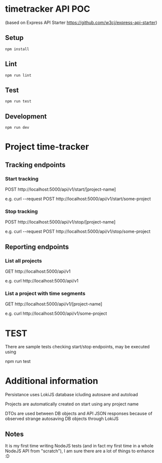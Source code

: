 # timetracker API POC

(based on Express API Starter https://github.com/w3cj/express-api-starter)


## Setup

```
npm install
```

## Lint

```
npm run lint
```

## Test

```
npm run test
```

## Development

```
npm run dev
```


# Project time-tracker

## Tracking endpoints

### Start tracking

POST http://localhost:5000/api/v1/start/[project-name]

e.g.
curl --request POST http://localhost:5000/api/v1/start/some-project


### Stop tracking

POST http://localhost:5000/api/v1/stop/[project-name]

e.g.
curl --request POST http://localhost:5000/api/v1/stop/some-project


## Reporting endpoints

### List all projects
GET http://localhost:5000/api/v1

e.g.
curl http://localhost:5000/api/v1

### List a project with time segments
GET http://localhost:5000/api/v1/[project-name]

e.g.
curl http://localhost:5000/api/v1/some-project




# TEST

There are sample tests checking start/stop endpoints, may be executed using

npm run test


# Additional information

Persistance uses LokiJS database icluding autosave and autoload

Projects are automatically created on start using any project name

DTOs are used between DB objects and API JSON responses because of observed strange autosaving DB objects through LokiJS

## Notes
It is my first time writing NodeJS tests (and in fact my first time in a whole NodeJS API from "scratch"), I am sure there are a lot of things to enhance :D


